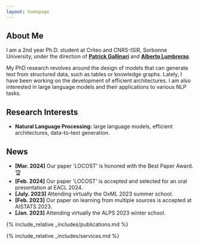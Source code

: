 ```yaml
---
layout: homepage
---
```


## About Me

I am a 2nd year Ph.D. student at Criteo and CNRS-ISIR, Sorbonne University, under the direction of [**Patrick Gallinari**](https://pages.isir.upmc.fr/gallinari/) and [**Alberto Lumbreras**](https://albertolumbreras.net/). 

My PhD research revolves around the design of models that can generate text from structured data, such as tables or knowledge graphs. Lately, I have been working on the development of efficient architectures. I am also interested in large language models and their applications to various NLP tasks.

## Research Interests

- **Natural Language Processing:** large language models, efficient architectures, data-to-text generation.

## News

- **[Mar. 2024]** Our paper 'LOCOST' is honored with the Best Paper Award. :trophy:
- **[Feb. 2024]** Our paper 'LOCOST' is accepted and selected for an oral presentation at EACL 2024.
- **[July. 2023]** Attending virtually the OxML 2023 summer school.
- **[Feb. 2023]** Our paper on learning from multiple sources is accepted at AISTATS 2023.
- **[Jan. 2023]** Attending virtually the ALPS 2023 winter school.


{% include_relative _includes/publications.md %}

{% include_relative _includes/services.md %}
